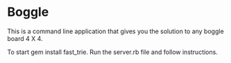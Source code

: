 Boggle
======
This is a command line application that gives you the solution to any boggle board 4 X 4.

To start gem install fast_trie.
Run the server.rb file and follow instructions.
